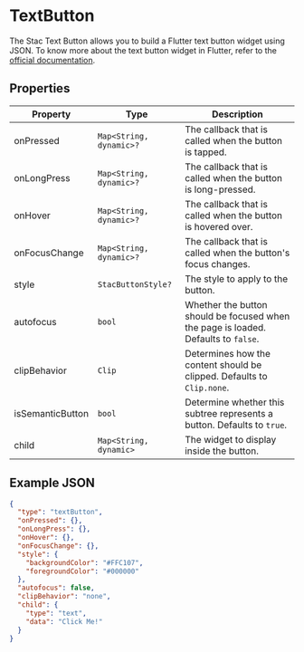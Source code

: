 # TextButton

The Stac Text Button allows you to build a Flutter text button widget using JSON.
To know more about the text button widget in Flutter, refer to the [official documentation](https://api.flutter.dev/flutter/material/TextButton-class.html).

## Properties

| Property         | Type                    | Description                                                                        |
|------------------|-------------------------|------------------------------------------------------------------------------------|
| onPressed        | `Map<String, dynamic>?` | The callback that is called when the button is tapped.                             |
| onLongPress      | `Map<String, dynamic>?` | The callback that is called when the button is long-pressed.                       |
| onHover          | `Map<String, dynamic>?` | The callback that is called when the button is hovered over.                       |
| onFocusChange    | `Map<String, dynamic>?` | The callback that is called when the button's focus changes.                       |
| style            | `StacButtonStyle?`      | The style to apply to the button.                                                  |
| autofocus        | `bool`                  | Whether the button should be focused when the page is loaded. Defaults to `false`. |
| clipBehavior     | `Clip`                  | Determines how the content should be clipped. Defaults to `Clip.none`.             |
| isSemanticButton | `bool`                  | Determine whether this subtree represents a button. Defaults to `true`.            |
| child            | `Map<String, dynamic>`  | The widget to display inside the button.                                           |

## Example JSON

```json
{
  "type": "textButton",
  "onPressed": {},
  "onLongPress": {},
  "onHover": {},
  "onFocusChange": {},
  "style": {
    "backgroundColor": "#FFC107",
    "foregroundColor": "#000000"
  },
  "autofocus": false,
  "clipBehavior": "none",
  "child": {
    "type": "text",
    "data": "Click Me!"
  }
}
```